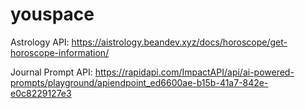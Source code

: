 # youspace

Astrology API:
https://aistrology.beandev.xyz/docs/horoscope/get-horoscope-information/


Journal Prompt API:
https://rapidapi.com/ImpactAPI/api/ai-powered-prompts/playground/apiendpoint_ed6600ae-b15b-41a7-842e-e0c8229127e3